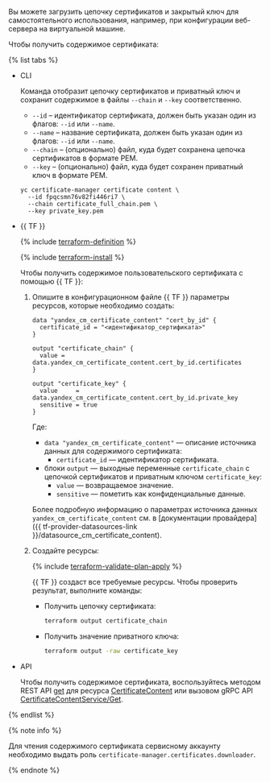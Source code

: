 Вы можете загрузить цепочку сертификатов и закрытый ключ для самостоятельного использования, например, при конфигурации веб-сервера на виртуальной машине.

Чтобы получить содержимое сертификата:

{% list tabs %}

- CLI

  Команда отобразит цепочку сертификатов и приватный ключ и сохранит содержимое в файлы `--chain` и `--key` соответственно.

  * `--id` –  идентификатор сертификата, должен быть указан один из флагов: `--id` или `--name`.
  * `--name` – название сертификата, должен быть указан один из флагов: `--id` или `--name`.
  * `--chain` – (опционально) файл, куда будет сохранена цепочка сертификатов в формате PEM.
  * `--key` – (опционально) файл, куда будет сохранен приватный ключ в формате PEM.


  ```
  yc certificate-manager certificate content \
    --id fpqcsmn76v82fi446ri7 \
    --chain certificate_full_chain.pem \
    --key private_key.pem
  ```

- {{ TF }}

  {% include [terraform-definition](../../_tutorials/terraform-definition.md) %}

  {% include [terraform-install](../../_includes/terraform-install.md) %}

  Чтобы получить содержимое пользовательского сертификата с помощью {{ TF }}:

  1. Опишите в конфигурационном файле {{ TF }} параметры ресурсов, которые необходимо создать:

      
      ```
      data "yandex_cm_certificate_content" "cert_by_id" {
        certificate_id = "<идентификатор_сертификата>"
      }

      output "certificate_chain" {
        value = data.yandex_cm_certificate_content.cert_by_id.certificates
      }

      output "certificate_key" {
        value     = data.yandex_cm_certificate_content.cert_by_id.private_key
        sensitive = true
      }
      ```



      Где:

      * `data "yandex_cm_certificate_content"` — описание источника данных для содержимого сертификата:
         * `certificate_id` — идентификатор сертификата.
      * блоки `output` — выходные переменные `certificate_chain` с цепочкой сертификатов и приватным ключом `certificate_key`:
         * `value` — возвращаемое значение.
         * `sensitive` — пометить как конфиденциальные данные.

     Более подробную информацию о параметрах источника данных `yandex_cm_certificate_content` см. в [документации провайдера]({{ tf-provider-datasources-link }}/datasource_cm_certificate_content).

  1. Создайте ресурсы:

      {% include [terraform-validate-plan-apply](../../_tutorials/terraform-validate-plan-apply.md) %}

      {{ TF }} создаст все требуемые ресурсы. Чтобы проверить результат, выполните команды:

      * Получить цепочку сертификата:

        ```bash
        terraform output certificate_chain
        ```

      * Получить значение приватного ключа:

        ```bash
        terraform output -raw certificate_key
        ```

- API

  Чтобы получить содержимое сертификата, воспользуйтесь методом REST API [get](../../certificate-manager/api-ref/CertificateContent/get.md) для ресурса [CertificateContent](../../certificate-manager/api-ref/CertificateContent/) или вызовом gRPC API [CertificateContentService/Get](../../certificate-manager/api-ref/grpc/certificate_content_service.md#Get).

{% endlist %}

{% note info %}

Для чтения содержимого сертификата сервисному аккаунту необходимо выдать роль `certificate-manager.certificates.downloader`.

{% endnote %}